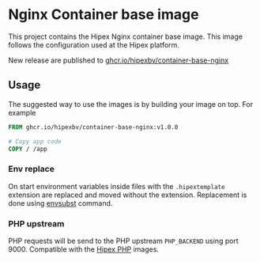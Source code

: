 # Nginx Container base image
This project contains the Hipex Nginx container base image. This image follows the configuration used at the Hipex platform.

New release are published to [ghcr.io/hipexbv/container-base-nginx](https://github.com/orgs/HipexBV/packages/container/package/container-base-nginx)


## Usage
The suggested way to use the images is by building your image on top. For example

```Dockerfile
FROM ghcr.io/hipexbv/container-base-nginx:v1.0.0

# Copy app code
COPY / /app
```


### Env replace
On start environment variables inside files with the `.hipextemplate` extension are replaced and moved without the extension.
Replacement is done using [envsubst](https://man7.org/linux/man-pages/man1/envsubst.1.html) command.


### PHP upstream
PHP requests will be send to the PHP upstream `PHP_BACKEND` using port 9000. Compatible with the
[Hipex PHP](https://github.com/HipexBV/container-base-php) images.
